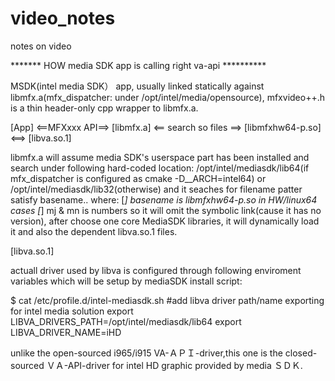 # video_notes
notes on video


******* HOW media SDK app is calling right va-api **********


MSDK(intel media SDK） app, usually linked statically against libmfx.a(mfx_dispatcher: under /opt/intel/media/opensource), 
mfxvideo++.h is a thin header-only cpp wrapper to libmfx.a. 

[App] <==MFXxxx API==> [libmfx.a] <== search so files ==> [libmfxhw64-p.so] <==> [libva.so.1]

   libmfx.a will assume media SDK's userspace part has been installed and search under following hard-coded location:
          /opt/intel/mediasdk/lib64(if mfx_dispatcher is configured as cmake -D__ARCH=intel64) 
      or  /opt/intel/mediasdk/lib32(otherwise)
      and it seaches for filename patter satisfy basename.<mj>.<mn> where:
         [*]  basename is libmfxhw64-p.so in HW/linux64 cases
         [*]  mj & mn is numbers
      so it will omit the symbolic link(cause it has  no version), after choose one core MediaSDK libraries, it will 
      dynamically load it and also the dependent libva.so.1 files.

[libva.so.1]

actuall driver used by libva is configured through following enviroment variables which will be 
setup by mediaSDK install script:

  $ cat /etc/profile.d/intel-mediasdk.sh 
  #add libva driver path/name exporting for intel media solution
  export LIBVA_DRIVERS_PATH=/opt/intel/mediasdk/lib64
  export LIBVA_DRIVER_NAME=iHD
  
unlike the open-sourced i965/i915 VA-ＡＰＩ-driver,this one is the closed-sourced ＶＡ-API-driver for intel HD graphic provided by 
media ＳＤＫ.

